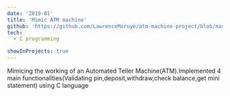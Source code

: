 ```yaml
---
date: '2019-01'
title: 'Mimic ATM machine'
github: 'https://github.com/LawrenceMoruye/atm-machine-project/blob/master/catmcode/main.cpp'
tech:
  - C programming

showInProjects: true
---
```


Mimicing the working of an Automated Teller Machine(ATM).Implemented 4 main functionalities(Validating pin,deposit,withdraw,check balance,get mini statement) using C language
